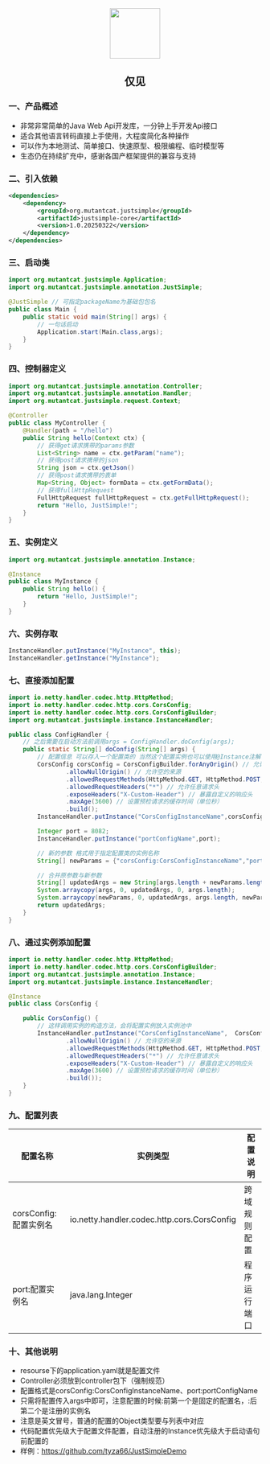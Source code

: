 <div align=center>
<img src="https://s2.loli.net/2025/03/19/Gf9yaFAJmnVWIBH.png" style="width:100px;"/>
<h2>仅见</h2>
</div>

### 一、产品概述

- 非常非常简单的Java Web Api开发库，一分钟上手开发Api接口
- 适合其他语言转码直接上手使用，大程度简化各种操作
- 可以作为本地测试、简单接口、快速原型、极限编程、临时模型等
- 生态仍在持续扩充中，感谢各国产框架提供的兼容与支持

### 二、引入依赖

```xml
<dependencies>
    <dependency>
        <groupId>org.mutantcat.justsimple</groupId>
        <artifactId>justsimple-core</artifactId>
        <version>1.0.20250322</version>
    </dependency>
</dependencies>
```

### 三、启动类

```java
import org.mutantcat.justsimple.Application;
import org.mutantcat.justsimple.annotation.JustSimple;

@JustSimple // 可指定packageName为基础包包名
public class Main {
    public static void main(String[] args) {
        // 一句话启动
        Application.start(Main.class,args);
    }
}
```

### 四、控制器定义

```java
import org.mutantcat.justsimple.annotation.Controller;
import org.mutantcat.justsimple.annotation.Handler;
import org.mutantcat.justsimple.request.Context;

@Controller
public class MyController {
    @Handler(path = "/hello")
    public String hello(Context ctx) {
        // 获得get请求携带的params参数
        List<String> name = ctx.getParam("name");
        // 获得post请求携带的json
        String json = ctx.getJson()
        // 获得post请求携带的表单
        Map<String, Object> formData = ctx.getFormData();
        // 获得fullHttpRequest
        FullHttpRequest fullHttpRequest = ctx.getFullHttpRequest();
        return "Hello, JustSimple!";
    }
}

```

### 五、实例定义

```java
import org.mutantcat.justsimple.annotation.Instance;

@Instance
public class MyInstance {
    public String hello() {
        return "Hello, JustSimple!";
    }
}
```

### 六、实例存取

```java
InstanceHandler.putInstance("MyInstance", this);
InstanceHandler.getInstance("MyInstance");
```

### 七、直接添加配置

```java
import io.netty.handler.codec.http.HttpMethod;
import io.netty.handler.codec.http.cors.CorsConfig;
import io.netty.handler.codec.http.cors.CorsConfigBuilder;
import org.mutantcat.justsimple.instance.InstanceHandler;

public class ConfigHandler {
    // 之后需要在启动方法前调用args = ConfigHandler.doConfig(args);
    public static String[] doConfig(String[] args) {
        // 配置信息 可以存入一个配置类的 当然这个配置实例也可以使用@Instance注解自动注册
        CorsConfig corsConfig = CorsConfigBuilder.forAnyOrigin() // 允许任意来源
                .allowNullOrigin() // 允许空的来源
                .allowedRequestMethods(HttpMethod.GET, HttpMethod.POST, HttpMethod.PUT, HttpMethod.DELETE) // 允许的方法
                .allowedRequestHeaders("*") // 允许任意请求头
                .exposeHeaders("X-Custom-Header") // 暴露自定义的响应头
                .maxAge(3600) // 设置预检请求的缓存时间（单位秒）
                .build();
        InstanceHandler.putInstance("CorsConfigInstanceName",corsConfig);

        Integer port = 8082;
        InstanceHandler.putInstance("portConfigName",port);

        // 新的参数 格式用于指定配置类的实例名称
        String[] newParams = {"corsConfig:CorsConfigInstanceName","port:portConfigName"};

        // 合并原参数与新参数
        String[] updatedArgs = new String[args.length + newParams.length];
        System.arraycopy(args, 0, updatedArgs, 0, args.length);
        System.arraycopy(newParams, 0, updatedArgs, args.length, newParams.length);
        return updatedArgs;
    }
}

```

### 八、通过实例添加配置

```java
import io.netty.handler.codec.http.HttpMethod;
import io.netty.handler.codec.http.cors.CorsConfigBuilder;
import org.mutantcat.justsimple.annotation.Instance;
import org.mutantcat.justsimple.instance.InstanceHandler;

@Instance
public class CorsConfig {

    public CorsConfig() {
        // 这样调用实例的构造方法，会将配置实例放入实例池中
        InstanceHandler.putInstance("CorsConfigInstanceName",  CorsConfigBuilder.forAnyOrigin() // 允许任意来源
                .allowNullOrigin() // 允许空的来源
                .allowedRequestMethods(HttpMethod.GET, HttpMethod.POST, HttpMethod.PUT, HttpMethod.DELETE) // 允许的方法
                .allowedRequestHeaders("*") // 允许任意请求头
                .exposeHeaders("X-Custom-Header") // 暴露自定义的响应头
                .maxAge(3600) // 设置预检请求的缓存时间（单位秒）
                .build());
    }
}
```

### 九、配置列表

| 配置名称              | 实例类型                                    | 配置说明     |
| --------------------- | ------------------------------------------- | ------------ |
| corsConfig:配置实例名 | io.netty.handler.codec.http.cors.CorsConfig | 跨域规则配置 |
| port:配置实例名       | java.lang.Integer                           | 程序运行端口 |

### 十、其他说明

- resourse下的application.yaml就是配置文件
- Controller必须放到controller包下（强制规范）
- 配置格式是corsConfig:CorsConfigInstanceName、port:portConfigName
- 只需将配置传入args中即可，注意配置的时候:前第一个是固定的配置名，:后第二个是注册的实例名
- 注意是英文冒号，普通的配置的Object类型要与列表中对应
- 代码配置优先级大于配置文件配置，自动注册的Instance优先级大于启动语句前配置的
- 样例：https://github.com/tyza66/JustSimpleDemo



